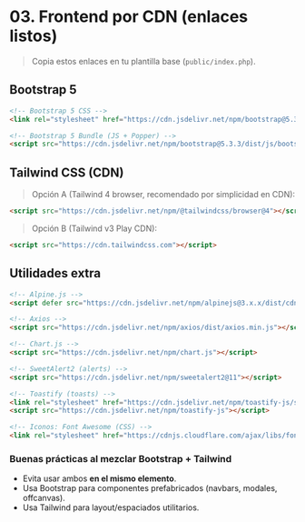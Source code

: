 # 03. Frontend por CDN (enlaces listos)

> Copia estos enlaces en tu plantilla base (`public/index.php`).

## Bootstrap 5
```html
<!-- Bootstrap 5 CSS -->
<link rel="stylesheet" href="https://cdn.jsdelivr.net/npm/bootstrap@5.3.3/dist/css/bootstrap.min.css" integrity="" crossorigin="anonymous">

<!-- Bootstrap 5 Bundle (JS + Popper) -->
<script src="https://cdn.jsdelivr.net/npm/bootstrap@5.3.3/dist/js/bootstrap.bundle.min.js" integrity="" crossorigin="anonymous"></script>
```

## Tailwind CSS (CDN)
> Opción A (Tailwind 4 browser, recomendado por simplicidad en CDN):
```html
<script src="https://cdn.jsdelivr.net/npm/@tailwindcss/browser@4"></script>
```

> Opción B (Tailwind v3 Play CDN):
```html
<script src="https://cdn.tailwindcss.com"></script>
```

## Utilidades extra
```html
<!-- Alpine.js -->
<script defer src="https://cdn.jsdelivr.net/npm/alpinejs@3.x.x/dist/cdn.min.js"></script>

<!-- Axios -->
<script src="https://cdn.jsdelivr.net/npm/axios/dist/axios.min.js"></script>

<!-- Chart.js -->
<script src="https://cdn.jsdelivr.net/npm/chart.js"></script>

<!-- SweetAlert2 (alerts) -->
<script src="https://cdn.jsdelivr.net/npm/sweetalert2@11"></script>

<!-- Toastify (toasts) -->
<link rel="stylesheet" href="https://cdn.jsdelivr.net/npm/toastify-js/src/toastify.min.css">
<script src="https://cdn.jsdelivr.net/npm/toastify-js"></script>

<!-- Iconos: Font Awesome (CSS) -->
<link rel="stylesheet" href="https://cdnjs.cloudflare.com/ajax/libs/font-awesome/7.0.0/css/all.min.css">
```

### Buenas prácticas al mezclar Bootstrap + Tailwind
- Evita usar ambos **en el mismo elemento**.
- Usa Bootstrap para componentes prefabricados (navbars, modales, offcanvas).
- Usa Tailwind para layout/espaciados utilitarios.
